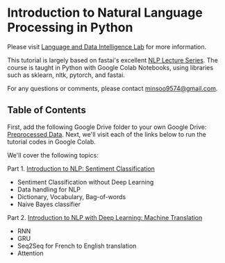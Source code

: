 # Introduction to Natural Language Processing in Python

Please visit [Language and Data Intelligence Lab](https://seungwonh.github.io/ldi.html) for more information.

This tutorial is largely based on fastai's excellent [NLP Lecture Series](https://github.com/fastai/course-nlp). The course is taught in Python with Google Colab Notebooks, using libraries such as sklearn, nltk, pytorch, and fastai.

For any questions or comments, please contact [minsoo9574@gmail.com](mailto:minsoo9574.gmail.com).

## Table of Contents

First, add the following Google Drive folder to your own Google Drive: [Preprocessed Data](https://drive.google.com/drive/folders/17Wg-S8_mZwVAW9z96DmZIJVvWSvhrDRZ?usp=sharing). Next, we'll visit each of the links below to run the tutorial codes in Google Colab.

We'll cover the following topics:

Part 1\. [Introduction to NLP: Sentiment Classification](https://colab.research.google.com/drive/1QBSKylxuv6xZ99lL8dmC7aqccETOeGMl?usp=sharing)
  - Sentiment Classification without Deep Learning
  - Data handling for NLP
  - Dictionary, Vocabulary, Bag-of-words
  - Naive Bayes classifier
 

Part 2\. [Introduction to NLP with Deep Learning: Machine Translation](https://colab.research.google.com/drive/1vrDgn-hZeeXB93XuRuYK1LrZjMhN_8XB?usp=sharing)
  - RNN
  - GRU
  - Seq2Seq for French to English translation
  - Attention
